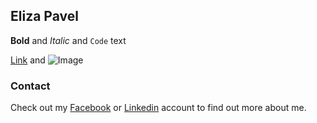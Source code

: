 ## Eliza Pavel

**Bold** and _Italic_ and `Code` text

[Link](url) and ![Image](src)

### Contact

Check out my [Facebook](https://www.facebook.com/eliza.pavel.3) or [Linkedin](https://www.linkedin.com/in/eliza-pavel-b3120815b/) account to find out more about me.
